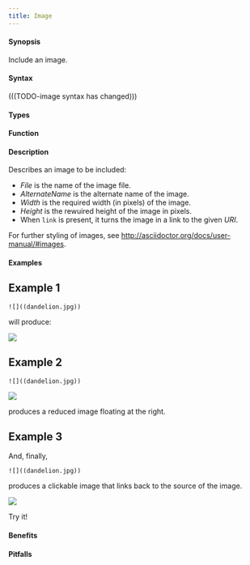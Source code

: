 ```yaml
---
title: Image
---
```


#### Synopsis

Include an image.

#### Syntax

(((TODO-image syntax has changed)))

#### Types

#### Function

#### Description

Describes an image to be included:

* _File_ is the name of the image file.
* _AlternateName_ is the alternate name of the image.
* _Width_ is the required width (in pixels) of the image.
* _Height_ is the rewuired height of the image in pixels.
* When `link` is present, it turns the image in a link to the given _URI_.

For further styling of images, see http://asciidoctor.org/docs/user-manual/#images.

#### Examples

##  Example 1 
```
![]((dandelion.jpg))
```
will produce:

![]((dandelion.jpg))

##  Example 2 
```
![]((dandelion.jpg))
```

![]((dandelion.jpg))

produces a reduced image floating at the right.

##  Example 3 

And, finally,
```
![]((dandelion.jpg))
```
produces a clickable image that links back to the source of the image.

![]((dandelion.jpg))

Try it!

#### Benefits

#### Pitfalls

